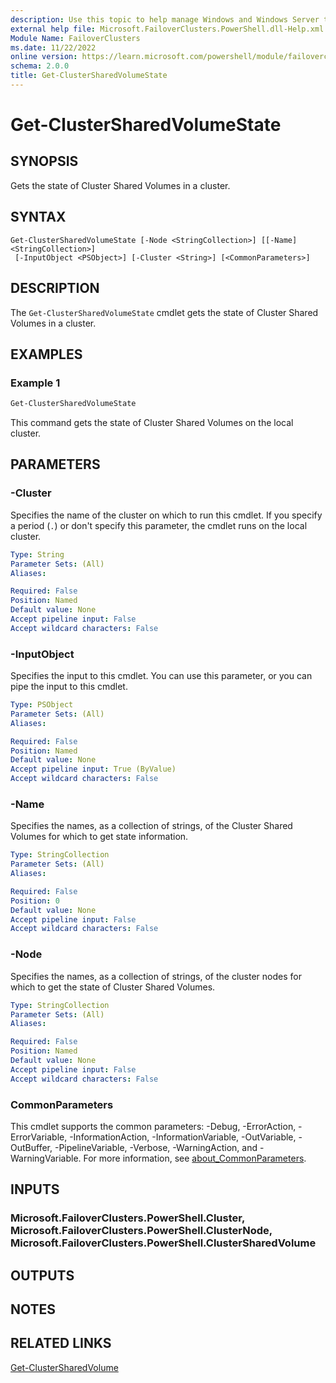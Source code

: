 ```yaml
---
description: Use this topic to help manage Windows and Windows Server technologies with Windows PowerShell.
external help file: Microsoft.FailoverClusters.PowerShell.dll-Help.xml
Module Name: FailoverClusters
ms.date: 11/22/2022
online version: https://learn.microsoft.com/powershell/module/failoverclusters/get-clustersharedvolumestate?view=windowsserver2025-ps&wt.mc_id=ps-gethelp
schema: 2.0.0
title: Get-ClusterSharedVolumeState
---
```


# Get-ClusterSharedVolumeState

## SYNOPSIS
Gets the state of Cluster Shared Volumes in a cluster.

## SYNTAX

```
Get-ClusterSharedVolumeState [-Node <StringCollection>] [[-Name] <StringCollection>]
 [-InputObject <PSObject>] [-Cluster <String>] [<CommonParameters>]
```

## DESCRIPTION

The `Get-ClusterSharedVolumeState` cmdlet gets the state of Cluster Shared Volumes in a cluster.

## EXAMPLES

### Example 1

```powershell
Get-ClusterSharedVolumeState
```

This command gets the state of Cluster Shared Volumes on the local cluster.

## PARAMETERS

### -Cluster

Specifies the name of the cluster on which to run this cmdlet. If you specify a period (`.`) or
don't specify this parameter, the cmdlet runs on the local cluster.

```yaml
Type: String
Parameter Sets: (All)
Aliases:

Required: False
Position: Named
Default value: None
Accept pipeline input: False
Accept wildcard characters: False
```

### -InputObject

Specifies the input to this cmdlet. You can use this parameter, or you can pipe the input to this
cmdlet.

```yaml
Type: PSObject
Parameter Sets: (All)
Aliases:

Required: False
Position: Named
Default value: None
Accept pipeline input: True (ByValue)
Accept wildcard characters: False
```

### -Name

Specifies the names, as a collection of strings, of the Cluster Shared Volumes for which to get
state information.

```yaml
Type: StringCollection
Parameter Sets: (All)
Aliases:

Required: False
Position: 0
Default value: None
Accept pipeline input: False
Accept wildcard characters: False
```

### -Node

Specifies the names, as a collection of strings, of the cluster nodes for which to get the state of
Cluster Shared Volumes.

```yaml
Type: StringCollection
Parameter Sets: (All)
Aliases:

Required: False
Position: Named
Default value: None
Accept pipeline input: False
Accept wildcard characters: False
```

### CommonParameters

This cmdlet supports the common parameters: -Debug, -ErrorAction, -ErrorVariable,
-InformationAction, -InformationVariable, -OutVariable, -OutBuffer, -PipelineVariable, -Verbose,
-WarningAction, and -WarningVariable. For more information, see
[about_CommonParameters](https://go.microsoft.com/fwlink/?LinkID=113216).

## INPUTS

### Microsoft.FailoverClusters.PowerShell.Cluster, Microsoft.FailoverClusters.PowerShell.ClusterNode, Microsoft.FailoverClusters.PowerShell.ClusterSharedVolume

## OUTPUTS

## NOTES

## RELATED LINKS

[Get-ClusterSharedVolume](./Get-ClusterSharedVolume.md)
